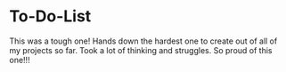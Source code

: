 # To-Do-List
This was a tough one! Hands down the hardest one to create out of all of my projects so far. Took a lot of thinking and struggles. So proud of this one!!!
